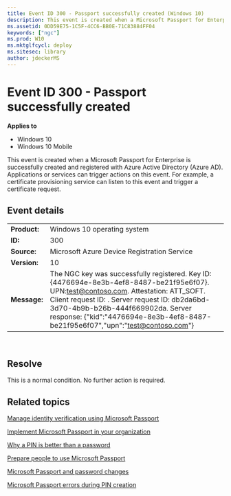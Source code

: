 ```yaml
---
title: Event ID 300 - Passport successfully created (Windows 10)
description: This event is created when a Microsoft Passport for Enterprise is successfully created and registered with Azure Active Directory (Azure AD).
ms.assetid: 0DD59E75-1C5F-4CC6-BB0E-71C83884FF04
keywords: ["ngc"]
ms.prod: W10
ms.mktglfcycl: deploy
ms.sitesec: library
author: jdeckerMS
---
```


# Event ID 300 - Passport successfully created


**Applies to**

-   Windows 10
-   Windows 10 Mobile

This event is created when a Microsoft Passport for Enterprise is successfully created and registered with Azure Active Directory (Azure AD). Applications or services can trigger actions on this event. For example, a certificate provisioning service can listen to this event and trigger a certificate request.

## Event details


|              |                                                                                                                                                                                                                                                                                                               |
|--------------|---------------------------------------------------------------------------------------------------------------------------------------------------------------------------------------------------------------------------------------------------------------------------------------------------------------|
| **Product:** | Windows 10 operating system                                                                                                                                                                                                                                                                                   |
| **ID:**      | 300                                                                                                                                                                                                                                                                                                           |
| **Source:**  | Microsoft Azure Device Registration Service                                                                                                                                                                                                                                                                   |
| **Version:** | 10                                                                                                                                                                                                                                                                                                            |
| **Message:** | The NGC key was successfully registered. Key ID: {4476694e-8e3b-4ef8-8487-be21f95e6f07}. UPN:test@contoso.com. Attestation: ATT\_SOFT. Client request ID: . Server request ID: db2da6bd-3d70-4b9b-b26b-444f669902da. Server response: {"kid":"4476694e-8e3b-4ef8-8487-be21f95e6f07","upn":"test@contoso.com"} |

 

## Resolve


This is a normal condition. No further action is required.

## Related topics


[Manage identity verification using Microsoft Passport](manage-identity-verification-using-microsoft-passport.md)

[Implement Microsoft Passport in your organization](implement-microsoft-passport-in-your-organization.md)

[Why a PIN is better than a password](why-a-pin-is-better-than-a-password.md)

[Prepare people to use Microsoft Passport](prepare-people-to-use-microsoft-passport.md)

[Microsoft Passport and password changes](microsoft-passport-and-password-changes.md)

[Microsoft Passport errors during PIN creation](microsoft-passport-errors-during-pin-creation.md)

 

 





